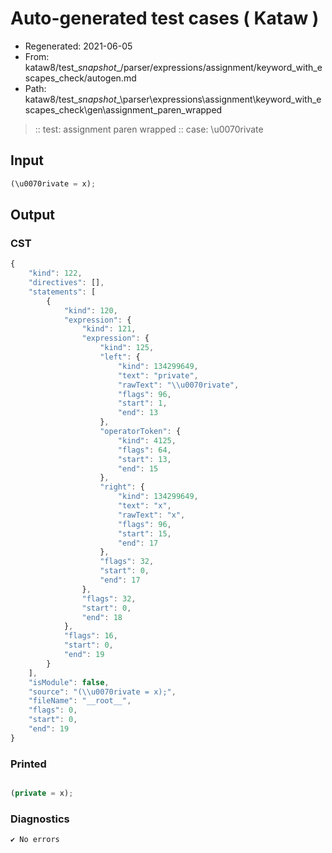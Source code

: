 # Auto-generated test cases ( Kataw )
- Regenerated: 2021-06-05
- From: kataw8/test\__snapshot__/parser/expressions/assignment/keyword_with_escapes_check/autogen.md
- Path: kataw8/test\__snapshot__\parser\expressions\assignment\keyword_with_escapes_check\gen\assignment_paren_wrapped
> :: test: assignment paren wrapped
> :: case: \u0070rivate
## Input

`````js
(\u0070rivate = x);
`````
## Output

### CST

```javascript
{
    "kind": 122,
    "directives": [],
    "statements": [
        {
            "kind": 120,
            "expression": {
                "kind": 121,
                "expression": {
                    "kind": 125,
                    "left": {
                        "kind": 134299649,
                        "text": "private",
                        "rawText": "\\u0070rivate",
                        "flags": 96,
                        "start": 1,
                        "end": 13
                    },
                    "operatorToken": {
                        "kind": 4125,
                        "flags": 64,
                        "start": 13,
                        "end": 15
                    },
                    "right": {
                        "kind": 134299649,
                        "text": "x",
                        "rawText": "x",
                        "flags": 96,
                        "start": 15,
                        "end": 17
                    },
                    "flags": 32,
                    "start": 0,
                    "end": 17
                },
                "flags": 32,
                "start": 0,
                "end": 18
            },
            "flags": 16,
            "start": 0,
            "end": 19
        }
    ],
    "isModule": false,
    "source": "(\\u0070rivate = x);",
    "fileName": "__root__",
    "flags": 0,
    "start": 0,
    "end": 19
}
```

### Printed

```javascript

(private = x);
```

### Diagnostics

```javascript
✔ No errors
```

